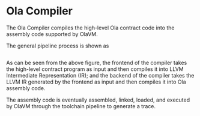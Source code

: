 # Ola Compiler

The Ola Compiler compiles the high-level Ola contract code into the assembly code supported by OlaVM.

The general pipeline process is shown as

&#x20;

<figure><img src="../.gitbook/assets/ola-lang-intro.png" alt=""><figcaption></figcaption></figure>

As can be seen from the above figure, the frontend of the compiler takes the high-level contract program as input and then compiles it into LLVM Intermediate Representation (IR); and the backend of the compiler takes the LLVM IR generated by the frontend as input and then compiles it into Ola assembly code.

The assembly code is eventually assembled, linked, loaded, and executed by OlaVM through the toolchain pipeline to generate a trace.
